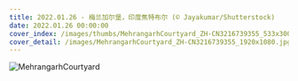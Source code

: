 ```yaml
---
title: 2022.01.26 - 梅兰加尔堡，印度焦特布尔 (© Jayakumar/Shutterstock)
date: 2022.01.26 00:00:00
cover_index: /images/thumbs/MehrangarhCourtyard_ZH-CN3216739355_533x300.jpg
cover_detail: /images/MehrangarhCourtyard_ZH-CN3216739355_1920x1080.jpg
---
```


![MehrangarhCourtyard](/images/MehrangarhCourtyard_ZH-CN3216739355_1920x1080.jpg)

